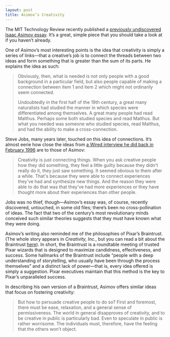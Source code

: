 ```yaml
---
layout: post
title: Asimov’s Creativity
---
```

The MIT Technology Review recently published a [previously undiscovered Isaac Asimov essay](http://www.technologyreview.com/view/531911/isaac-asimov-mulls-how-do-people-get-new-ideas/). It’s a great, simple piece that you should take a look at if you haven’t already.

One of Asimov’s most interesting points is the idea that creativity is simply a series of links—that a creative’s job is to connect the threads between two ideas and form something that is greater than the sum of its parts. He explains the idea as such:

>Obviously, then, what is needed is not only people with a good background in a particular field, but also people capable of making a connection between item 1 and item 2 which might not ordinarily seem connected.
>
>Undoubtedly in the first half of the 19th century, a great many naturalists had studied the manner in which species were differentiated among themselves. A great many people had read Malthus. Perhaps some both studied species and read Malthus. But what you needed was someone who studied species, read Malthus, and had the ability to make a cross-connection.

Steve Jobs, many years later, touched on this idea of connections. It’s almost eerie how close the ideas from [a Wired interview he did back in February 1996](http://archive.wired.com/wired/archive/4.02/jobs_pr.html) are to those of Asimov:

>Creativity is just connecting things. When you ask creative people how they did something, they feel a little guilty because they didn't really do it, they just saw something. It seemed obvious to them after a while. That's because they were able to connect experiences they've had and synthesize new things. And the reason they were able to do that was that they've had more experiences or they have thought more about their experiences than other people.

Jobs was no thief, though—Asimov’s essay was, of course, recently discovered, untouched, in some old files; there’s been no cross-pollination of ideas. The fact that two of the century’s most revolutionary minds conceived such similar theories suggests that they must have known what they were doing.

Asimov’s writing also reminded me of the philosophies of Pixar’s Braintrust. (The whole story appears in *Creativity, Inc.*, but you can read a bit about the Braintrust [here](http://www.fastcompany.com/3027135/lessons-learned/inside-the-pixar-braintrust)). In short, the Braintrust is a roundtable meeting of trusted Pixar wizards that is designed to maximize candidness, effectiveness, and success. Some hallmarks of the Braintrust include “people with a deep understanding of storytelling, who usually have been through the process themselves” and a distinct lack of power—that is, every idea offered is simply a suggestion. Pixar executives maintain that this method is the key to Pixar’s unparalleled success.

In describing his own version of a Braintrust, Asimov offers similar ideas that focus on fostering creativity:

>But how to persuade creative people to do so? First and foremost, there must be ease, relaxation, and a general sense of permissiveness. The world in general disapproves of creativity, and to be creative in public is particularly bad. Even to speculate in public is rather worrisome. The individuals must, therefore, have the feeling that the others won’t object.
